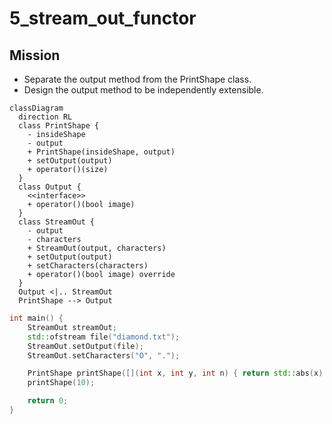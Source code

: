 # 5_stream_out_functor

## Mission
* Separate the output method from the PrintShape class.
* Design the output method to be independently extensible.

```mermaid
classDiagram
  direction RL
  class PrintShape {
    - insideShape
    - output
    + PrintShape(insideShape, output)
    + setOutput(output)
    + operator()(size)
  }
  class Output {
    <<interface>>
    + operator()(bool image)
  }
  class StreamOut {
    - output
    - characters
    + StreamOut(output, characters)
    + setOutput(output)
    + setCharacters(characters)
    + operator()(bool image) override
  }
  Output <|.. StreamOut
  PrintShape --> Output
```
```c++
int main() {
    StreamOut streamOut;
    std::ofstream file("diamond.txt");
    StreamOut.setOutput(file);
    StreamOut.setCharacters("O", ".");

    PrintShape printShape([](int x, int y, int n) { return std::abs(x) + std::abs(y) < n; }, streamOut);
    printShape(10);

    return 0;
}
```

